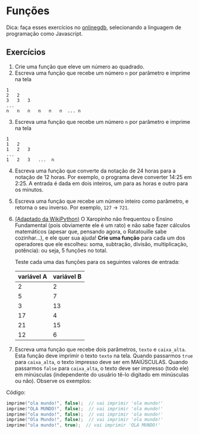 # Funções 

Dica: faça esses exercícios no [onlinegdb](https://onlinegdb.com), selecionando a linguagem
de programação como Javascript.

## Exercícios 

1. Crie uma função que eleve um número ao quadrado.
2. Escreva uma função que recebe um número `n` por parâmetro e imprime na tela 

```
1
2   2
3   3   3
...
n   n   n   n   n   n  ... n
```

3. Escreva uma função que recebe um número `n` por parâmetro e imprime na tela 

```
1
1   2
1   2   3
...
1   2   3   ...  n
```

4. Escreva uma função que converte da notação de 24 horas para a notação de 12 horas. Por exemplo, o programa deve 
   converter 14:25 em 2:25. A entrada é dada em dois inteiros, um para as horas e outro para os minutos. 
5. Escreva uma função que recebe um número inteiro como parâmetro, e retorna o seu inverso. Por exemplo, `127` -> `721`. 
6. [(Adaptado da WikiPython)](
https://github.com/CTISM-Prof-Henry/wikiPythonTerceirao/blob/main/groups/fun%C3%A7%C3%B5es1.md) 
   O Xaropinho não frequentou o Ensino Fundamental (pois obviamente ele é um rato) 
   e não sabe fazer cálculos matemáticos (apesar que, pensando agora, o Ratatouille
   sabe cozinhar...), e ele quer sua ajuda! **Crie uma função**
   para cada um dos operadores que ele escolheu: soma, subtração, divisão, 
   multiplicação, potência): ou seja, 5 funções no total. 

   Teste cada uma das funções para os seguintes valores de entrada:

   | variável A | variável B | 
   |:-----------|:-----------|
   | 2          | 2          |
   | 5          | 7          |
   | 3          | 13         |
   | 17         | 4          |
   | 21         | 15         |
   | 12         | 6          |

7. Escreva uma função que recebe dois parâmetros, 
   `texto` e `caixa_alta`. Esta função deve 
   imprimir o texto `texto` na tela. Quando passarmos `true` para `caixa_alta`, o texto impresso 
   deve ser em MAIÚSCULAS. Quando passarmos `false` para `caixa_alta`, o texto deve ser impresso 
   (todo ele) em minúsculas (independente do usuário tê-lo digitado em minúsculas 
   ou não). Observe os exemplos:

Código:

```C
imprime("ola mundo!", false);  // vai imprimir 'ola mundo!'
imprime("OLA MUNDO!", false);  // vai imprimir 'ola mundo!'
imprime("ola mundo!", false);  // vai imprimir 'ola mundo!'
imprime("Ola Mundo!", false);  // vai imprimir 'ola mundo!'
imprime("ola mundo!", true);  // vai imprimir 'OLA MUNDO!'
```


